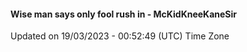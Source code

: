 #### Wise man says only fool rush in - McKidKneeKaneSir
Updated on 19/03/2023 - 00:52:49 (UTC) Time Zone
